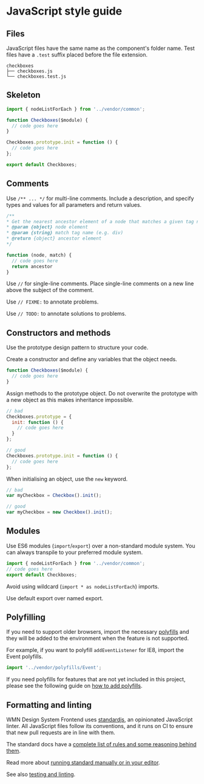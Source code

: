 # JavaScript style guide

## Files

JavaScript files have the same name as the component's folder name. Test files have a `.test` suffix placed before the file extension.

```
checkboxes
├── checkboxes.js
└── checkboxes.test.js
```

## Skeleton

```js
import { nodeListForEach } from '../vendor/common';

function Checkboxes($module) {
  // code goes here
}

Checkboxes.prototype.init = function () {
  // code goes here
};

export default Checkboxes;
```

## Comments

Use `/** ... */` for multi-line comments. Include a description, and specify types and values for all parameters and return values.

```js
/**
* Get the nearest ancestor element of a node that matches a given tag name
* @param {object} node element
* @param {string} match tag name (e.g. div)
* @return {object} ancestor element
*/

function (node, match) {
  // code goes here
  return ancestor
}
```

Use `//` for single-line comments. Place single-line comments on a new line above the subject of the comment.

Use `// FIXME:` to annotate problems.

Use `// TODO:` to annotate solutions to problems.

## Constructors and methods

Use the prototype design pattern to structure your code.

Create a constructor and define any variables that the object needs.

```js
function Checkboxes($module) {
  // code goes here
}
```

Assign methods to the prototype object. Do not overwrite the prototype with a new object as this makes inheritance impossible.

```js
// bad
Checkboxes.prototype = {
  init: function () {
    // code goes here
  }
};

// good
Checkboxes.prototype.init = function () {
  // code goes here
};
```

When initialising an object, use the `new` keyword.

```js
// bad
var myCheckbox = Checkbox().init();

// good
var myCheckbox = new Checkbox().init();
```

## Modules

Use ES6 modules (`import`/`export`) over a non-standard module system. You can always transpile to your preferred module system.

```js
import { nodeListForEach } from '../vendor/common';
// code goes here
export default Checkboxes;
```

Avoid using wildcard (`import * as nodeListForEach`) imports.

Use default export over named export.

## Polyfilling

If you need to support older browsers, import the necessary [polyfills](/src/tfwmds/vendor/polyfills) and they will be added to the environment when the feature is not supported.

For example, if you want to polyfill `addEventListener` for IE8, import the Event polyfills.

```js
import '../vendor/polyfills/Event';
```

If you need polyfills for features that are not yet included in this project, please see the following guide on [how to add polyfills](../polyfilling.md).

## Formatting and linting

WMN Design System Frontend uses [standardjs](http://standardjs.com/), an opinionated JavaScript linter. All JavaScript files follow its conventions, and it runs on CI to ensure that new pull requests are in line with them.

The standard docs have a [complete list of rules and some reasoning behind them](http://standardjs.com/rules.html).

Read more about [running standard manually or in your editor](https://github.com/alphagov/styleguides/blob/master/js.md#linting).

See also [testing and linting](../testing-and-linting.md).
